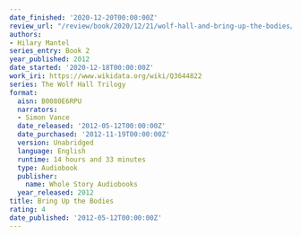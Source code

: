 ```yaml
---
date_finished: '2020-12-20T00:00:00Z'
review_url: "/review/book/2020/12/21/wolf-hall-and-bring-up-the-bodies/"
authors:
- Hilary Mantel
series_entry: Book 2
year_published: 2012
date_started: '2020-12-18T00:00:00Z'
work_iri: https://www.wikidata.org/wiki/Q3644822
series: The Wolf Hall Trilogy
format:
  aisn: B0080E6RPU
  narrators:
  - Simon Vance
  date_released: '2012-05-12T00:00:00Z'
  date_purchased: '2012-11-19T00:00:00Z'
  version: Unabridged
  language: English
  runtime: 14 hours and 33 minutes
  type: Audiobook
  publisher:
    name: Whole Story Audiobooks
  year_released: 2012
title: Bring Up the Bodies
rating: 4
date_published: '2012-05-12T00:00:00Z'
---
```


